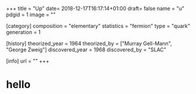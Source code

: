 +++
title = "Up"
date= 2018-12-17T16:17:14+01:00
draft= false
name = "u"
pdgid = 1
image = ""

[category]
  composition = "elementary"
  statistics = "fermion"
  type = "quark"
  generation = 1

[history]
  theorized_year = 1964
  theorized_by = 	["Murray Gell-Mann", "George Zweig"]
  discovered_year = 1968
  discovered_by = "SLAC"

[info]
  url = ""
+++

# hello
